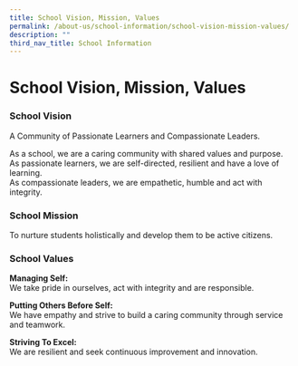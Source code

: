 ```yaml
---
title: School Vision, Mission, Values
permalink: /about-us/school-information/school-vision-mission-values/
description: ""
third_nav_title: School Information
---
```

# **School Vision, Mission, Values**

### School Vision

A Community of Passionate Learners and Compassionate Leaders.

As a school, we are a caring community with shared values and purpose.  
As passionate learners, we are self-directed, resilient and have a love of learning.  
As compassionate leaders, we are empathetic, humble and act with integrity.


### School Mission

To nurture students holistically and develop them to be active citizens.

  

### School Values

**Managing Self:**   
We take pride in ourselves, act with integrity and are responsible.

**Putting Others Before Self:**   
We have empathy and strive to build a caring community through service and teamwork.

**Striving To Excel:**    
We are resilient and seek continuous improvement and innovation.